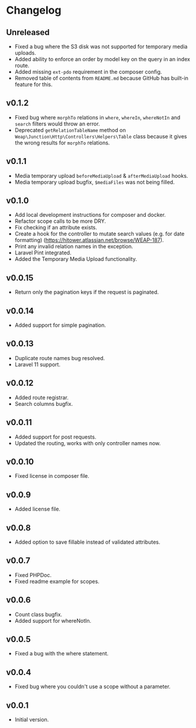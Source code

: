 # Changelog

## Unreleased
- Fixed a bug where the S3 disk was not supported for temporary media uploads.
- Added ability to enforce an order by model key on the query in an index route.
- Added missing `ext-pdo` requirement in the composer config.
- Removed table of contents from `README.md` because GitHub has built-in feature for this.

## v0.1.2
- Fixed bug where `morphTo` relations in `where`, `whereIn`, `whereNotIn` and `search` filters would throw an error.
- Deprecated `getRelationTableName` method on `Weap\Junction\Http\Controllers\Helpers\Table` class because it gives the wrong results for `morphTo` relations.

## v0.1.1
- Media temporary upload `beforeMediaUpload` & `afterMediaUpload` hooks.
- Media temporary upload bugfix, `$mediaFiles` was not being filled.

## v0.1.0
- Add local development instructions for composer and docker.
- Refactor scope calls to be more DRY.
- Fix checking if an attribute exists.
- Create a hook for the controller to mutate search values (e.g. for date formatting) (https://hitower.atlassian.net/browse/WEAP-187).
- Print any invalid relation names in the exception.
- Laravel Pint integrated.
- Added the Temporary Media Upload functionality.

## v0.0.15
- Return only the pagination keys if the request is paginated.

## v0.0.14
- Added support for simple pagination.

## v0.0.13
- Duplicate route names bug resolved.
- Laravel 11 support.

## v0.0.12
- Added route registrar.
- Search columns bugfix.

## v0.0.11
- Added support for post requests.
- Updated the routing, works with only controller names now.

## v0.0.10
- Fixed license in composer file.

## v0.0.9
- Added license file.

## v0.0.8
- Added option to save fillable instead of validated attributes.

## v0.0.7
- Fixed PHPDoc.
- Fixed readme example for scopes.

## v0.0.6
- Count class bugfix.
- Added support for whereNotIn.

## v0.0.5
- Fixed a bug with the where statement.

## v0.0.4
- Fixed bug where you couldn't use a scope without a parameter.

## v0.0.1
- Initial version.
